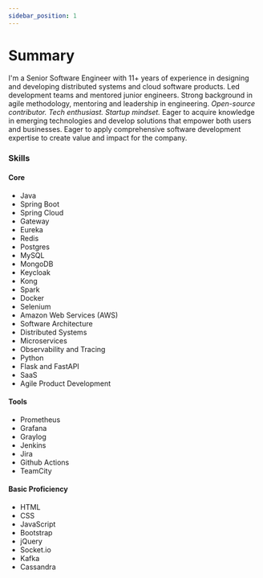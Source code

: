 ```yaml
---
sidebar_position: 1
---
```


# Summary

I'm a Senior Software Engineer with 11+ years of experience in designing and developing distributed systems and cloud software
products.
Led development teams and mentored junior engineers.
Strong background in agile methodology, mentoring and leadership in engineering. 
_Open-source contributor._
_Tech enthusiast._
_Startup mindset._
Eager to acquire knowledge in emerging technologies and develop solutions that empower both users and businesses. Eager
to apply comprehensive
software development expertise to create value and impact for the company.

### Skills

#### Core

- Java
- Spring Boot
- Spring Cloud
- Gateway
- Eureka
- Redis
- Postgres
- MySQL
- MongoDB
- Keycloak
- Kong
- Spark
- Docker
- Selenium
- Amazon Web Services (AWS)
- Software Architecture
- Distributed Systems
- Microservices
- Observability and Tracing
- Python
- Flask and FastAPI
- SaaS
- Agile Product Development

#### Tools

- Prometheus
- Grafana
- Graylog
- Jenkins
- Jira
- Github Actions
- TeamCity

#### Basic Proficiency

- HTML
- CSS
- JavaScript
- Bootstrap
- jQuery
- Socket.io
- Kafka
- Cassandra